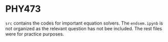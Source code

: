 # PHY473
`src` contains the codes for important equation solvers. The `endsem.ipynb` is not organized as the relevant question has not bee included. The rest files were for practice purposes.
